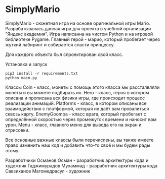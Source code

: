 # SimplyMario
SimplyMario - сюжетная игра на основе оригинальной игры Mario. Разрабатывалась данная игра для проекта в учебной организации "Яндекс академия". Игра написанна на чистом Python и на игровой библиотеке Pygame. Главный герой - марио, который пробегает через жуткий лабиринт и собирается спасти принцессу.

Для каждого объекта был спроектирован свой класс.

Установка и запуск
```
pip3 install -r requirements.txt
python main.py
```

Классы
Coin - класс, монеты с помощь этого класса мы рассталвляли монеты и вы можете подбирать их.
Hero - класс, героя в котором описана и прописана вся физики игры, где происходит процесс реализации анимаций.
Platforms - класс, в котором описаны все взаимодействия с платформой, которая не даёт вам провалиться сквозь карту.
EnemyGoomba - класс врага, который пробегает с определённой скоростью через промежуток времени и наносит вам урон.
Menu - класс, главного меню для вывода его на экран и отрисовки.

Все основные важные классы были перечислены, вы также имеете право изменить наш код и добавить что-то своё и мы будем рады этому.

Разработчики
Османов Осман - разработчик архитектуры кода и художник
Гаджимурадов Мухаммад - разработчик архитектуры кода
Савзиханов Магомедрасул - художник
